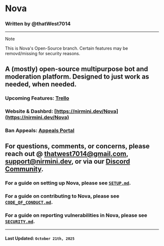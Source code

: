 # Nova
### Written by @thatWest7014
---
> [!NOTE] 
> This is Nova's Open-Source branch. Certain features may be removd/missing for security reasons.

## A (mostly) open-source multipurpose bot and moderation platform. Designed to just work as needed, when needed.

### Upcoming Features: [Trello](https://trello.com/Nirmini)
### Website & Dashbrd: [https://nirmini.dev/Nova](https://nirmini.dev/Nova)
### Ban Appeals: [Appeals Portal](https://nirmini.dev/Forms/Appeal)

For questions, comments, or concerns, please reach out @ [thatwest7014@gmail.com](mailto:thatwest7014@gmail.com), [support@nirmini.dev](mailto:support@nirmini.dev), or via our [Discord Community](https://example.com).
---
### For a guide on setting up Nova, please see [`SETUP.md`](https://github.com/Nirmini/Nova/blob/main/SETUP.md).
### For a guide on contributing to Nova, please see [`CODE_OF_CONDUCT.md`](https://github.com/Nirmini/Nova/blob/main/CODE_OF_CONDUCT.md).
### For a guide on reporting vulnerabilities in Nova, please see [`SECURITY.md`](https://github.com/Nirmini/Nova/blob/main/SECURITY.md).
---
#### Last Updated: `October 21th, 2025`

